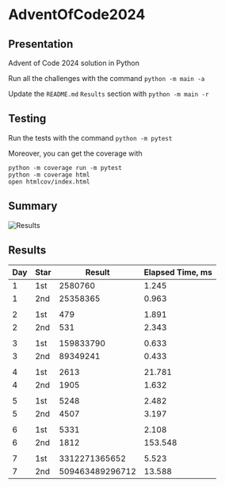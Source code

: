 # AdventOfCode2024

## Presentation

Advent of Code 2024 solution in Python

Run all the challenges with the command `python -m main -a`

Update the `README.md` `Results` section with `python -m main -r`

## Testing

Run the tests with the command `python -m pytest`

Moreover, you can get the coverage with
```
python -m coverage run -m pytest
python -m coverage html
open htmlcov/index.html
```

## Summary
![Results](https://github.com/clementgbcn/AdventOfCode2024/actions/workflows/check_results.yml/badge.svg)


## Results
|   Day | Star   |          Result |   Elapsed Time, ms |
|-------|--------|-----------------|--------------------|
|     1 | 1st    |         2580760 |              1.245 |
|     1 | 2nd    |        25358365 |              0.963 |
|       |        |                 |                    |
|     2 | 1st    |             479 |              1.891 |
|     2 | 2nd    |             531 |              2.343 |
|       |        |                 |                    |
|     3 | 1st    |       159833790 |              0.633 |
|     3 | 2nd    |        89349241 |              0.433 |
|       |        |                 |                    |
|     4 | 1st    |            2613 |             21.781 |
|     4 | 2nd    |            1905 |              1.632 |
|       |        |                 |                    |
|     5 | 1st    |            5248 |              2.482 |
|     5 | 2nd    |            4507 |              3.197 |
|       |        |                 |                    |
|     6 | 1st    |            5331 |              2.108 |
|     6 | 2nd    |            1812 |            153.548 |
|       |        |                 |                    |
|     7 | 1st    |   3312271365652 |              5.523 |
|     7 | 2nd    | 509463489296712 |             13.588 |
